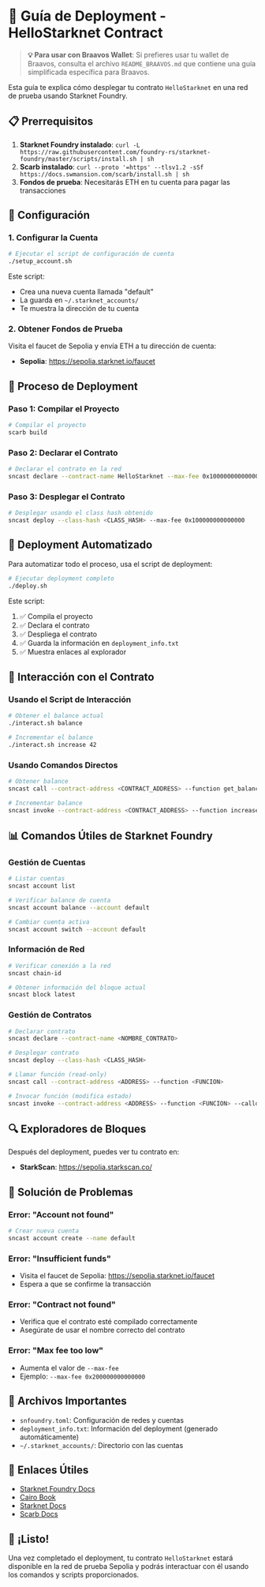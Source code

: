 # 🚀 Guía de Deployment - HelloStarknet Contract

> **💡 Para usar con Braavos Wallet**: Si prefieres usar tu wallet de Braavos, consulta el archivo `README_BRAAVOS.md` que contiene una guía simplificada específica para Braavos.

Esta guía te explica cómo desplegar tu contrato `HelloStarknet` en una red de prueba usando Starknet Foundry.

## 📋 Prerrequisitos

1. **Starknet Foundry instalado**: `curl -L https://raw.githubusercontent.com/foundry-rs/starknet-foundry/master/scripts/install.sh | sh`
2. **Scarb instalado**: `curl --proto '=https' --tlsv1.2 -sSf https://docs.swmansion.com/scarb/install.sh | sh`
3. **Fondos de prueba**: Necesitarás ETH en tu cuenta para pagar las transacciones

## 🔧 Configuración

### 1. Configurar la Cuenta

```bash
# Ejecutar el script de configuración de cuenta
./setup_account.sh
```

Este script:

- Crea una nueva cuenta llamada "default"
- La guarda en `~/.starknet_accounts/`
- Te muestra la dirección de tu cuenta

### 2. Obtener Fondos de Prueba

Visita el faucet de Sepolia y envía ETH a tu dirección de cuenta:

- **Sepolia**: https://sepolia.starknet.io/faucet

## 🚀 Proceso de Deployment

### Paso 1: Compilar el Proyecto

```bash
# Compilar el proyecto
scarb build
```

### Paso 2: Declarar el Contrato

```bash
# Declarar el contrato en la red
sncast declare --contract-name HelloStarknet --max-fee 0x100000000000000
```

### Paso 3: Desplegar el Contrato

```bash
# Desplegar usando el class hash obtenido
sncast deploy --class-hash <CLASS_HASH> --max-fee 0x100000000000000
```

## 🎯 Deployment Automatizado

Para automatizar todo el proceso, usa el script de deployment:

```bash
# Ejecutar deployment completo
./deploy.sh
```

Este script:

1. ✅ Compila el proyecto
2. ✅ Declara el contrato
3. ✅ Despliega el contrato
4. ✅ Guarda la información en `deployment_info.txt`
5. ✅ Muestra enlaces al explorador

## 🔧 Interacción con el Contrato

### Usando el Script de Interacción

```bash
# Obtener el balance actual
./interact.sh balance

# Incrementar el balance
./interact.sh increase 42
```

### Usando Comandos Directos

```bash
# Obtener balance
sncast call --contract-address <CONTRACT_ADDRESS> --function get_balance

# Incrementar balance
sncast invoke --contract-address <CONTRACT_ADDRESS> --function increase_balance --calldata 42 --max-fee 0x100000000000000
```

## 📊 Comandos Útiles de Starknet Foundry

### Gestión de Cuentas

```bash
# Listar cuentas
sncast account list

# Verificar balance de cuenta
sncast account balance --account default

# Cambiar cuenta activa
sncast account switch --account default
```

### Información de Red

```bash
# Verificar conexión a la red
sncast chain-id

# Obtener información del bloque actual
sncast block latest
```

### Gestión de Contratos

```bash
# Declarar contrato
sncast declare --contract-name <NOMBRE_CONTRATO>

# Desplegar contrato
sncast deploy --class-hash <CLASS_HASH>

# Llamar función (read-only)
sncast call --contract-address <ADDRESS> --function <FUNCION>

# Invocar función (modifica estado)
sncast invoke --contract-address <ADDRESS> --function <FUNCION> --calldata <DATOS>
```

## 🔍 Exploradores de Bloques

Después del deployment, puedes ver tu contrato en:

- **StarkScan**: https://sepolia.starkscan.co/

## 🐛 Solución de Problemas

### Error: "Account not found"

```bash
# Crear nueva cuenta
sncast account create --name default
```

### Error: "Insufficient funds"

- Visita el faucet de Sepolia: https://sepolia.starknet.io/faucet
- Espera a que se confirme la transacción

### Error: "Contract not found"

- Verifica que el contrato esté compilado correctamente
- Asegúrate de usar el nombre correcto del contrato

### Error: "Max fee too low"

- Aumenta el valor de `--max-fee`
- Ejemplo: `--max-fee 0x200000000000000`

## 📝 Archivos Importantes

- `snfoundry.toml`: Configuración de redes y cuentas
- `deployment_info.txt`: Información del deployment (generado automáticamente)
- `~/.starknet_accounts/`: Directorio con las cuentas

## 🔗 Enlaces Útiles

- [Starknet Foundry Docs](https://foundry-rs.github.io/starknet-foundry/)
- [Cairo Book](https://book.cairo-lang.org/)
- [Starknet Docs](https://docs.starknet.io/)
- [Scarb Docs](https://docs.swmansion.com/scarb/)

## 🎉 ¡Listo!

Una vez completado el deployment, tu contrato `HelloStarknet` estará disponible en la red de prueba Sepolia y podrás interactuar con él usando los comandos y scripts proporcionados.
